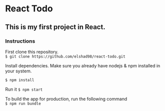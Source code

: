 # React Todo

## This is my first project in React.

### Instructions
First clone this repository.  
```$ git clone https://github.com/elshad98/react-todo.git```
  
Install dependencies. Make sure you already have nodejs & npm installed in your system.  
```
$ npm install
```
  
Run it
```$ npm start```
  
To build the app for production, run the following command  
```$ npm run bundle```  
